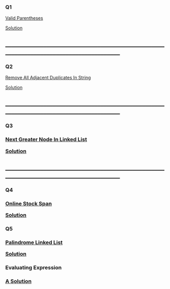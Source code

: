 <h3>Q1</h3>
<a href = "https://leetcode.com/problems/remove-all-adjacent-duplicates-in-string/">Valid Parentheses</a>

<a href = "https://github.com/AbdullmenemFayez/Data-Structer-course-2022-2023/blob/main/3.Stack/Solutions/Valid%20Parentheses.java">Solution</a>

<h2>______________________________________________________________________________________</h2>

<h3>Q2</h3>
<a href = "https://leetcode.com/problems/remove-all-adjacent-duplicates-in-string/">Remove All Adjacent Duplicates In String</a>

<a href = "https://github.com/AbdullmenemFayez/Data-Structer-course-2022-2023/blob/main/3.Stack/Solutions/Remove%20All%20Adjacent%20Duplicates%20In%20String.java">Solution</a>

<h2>______________________________________________________________________________________</h2>

<h3>Q3<h3>

<a href = "https://leetcode.com/problems/next-greater-node-in-linked-list/">Next Greater Node In Linked List</a>

<a href = "https://github.com/AbdullmenemFayez/Data-Structer-course-2022-2023/blob/main/3.Stack/Solutions/Next%20Greater%20Node%20In%20Linked%20List.java">Solution</a>

<h2>______________________________________________________________________________________</h2>

<h3>Q4<h3>

<a href = "https://leetcode.com/problems/online-stock-span">Online Stock Span</a>

<a href = "https://github.com/AbdullmenemFayez/Data-Structer-course-2022-2023/blob/main/3.Stack/Solutions/Online%20Stock%20Span.java">Solution</a>

<h3>Q5<h3>

<a href = "https://leetcode.com/problems/palindrome-linked-list">Palindrome Linked List</a>

<a href = "https://github.com/AbdullmenemFayez/Data-Structer-course-2022-2023/blob/main/3.Stack/Solutions/Palindrome%20Linked%20List.java">Solution</a>

<h3>Evaluating Expression<h3> 
<a href = "https://github.com/AbdullmenemFayez/Data-Structer-course-2022-2023/blob/main/3.Stack/Solutions/evaluateExp.java">A Solution </a>
